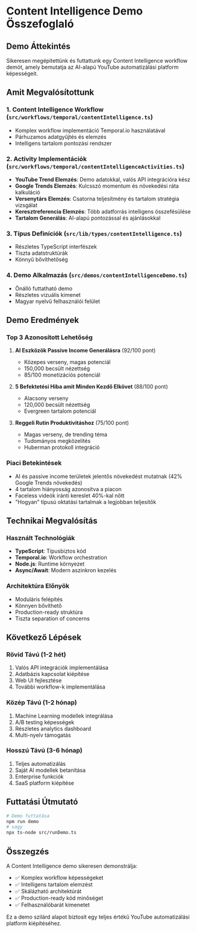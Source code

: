 # Content Intelligence Demo Összefoglaló

## Demo Áttekintés

Sikeresen megépítettünk és futtattunk egy Content Intelligence workflow demót, amely bemutatja az AI-alapú YouTube automatizálási platform képességeit.

## Amit Megvalósítottunk

### 1. Content Intelligence Workflow (`src/workflows/temporal/contentIntelligence.ts`)
- Komplex workflow implementáció Temporal.io használatával
- Párhuzamos adatgyűjtés és elemzés
- Intelligens tartalom pontozási rendszer

### 2. Activity Implementációk (`src/workflows/temporal/contentIntelligenceActivities.ts`)
- **YouTube Trend Elemzés**: Demo adatokkal, valós API integrációra kész
- **Google Trends Elemzés**: Kulcsszó momentum és növekedési ráta kalkuláció
- **Versenytárs Elemzés**: Csatorna teljesítmény és tartalom stratégia vizsgálat
- **Keresztreferencia Elemzés**: Több adatforrás intelligens összefésülése
- **Tartalom Generálás**: AI-alapú pontozással és ajánlásokkal

### 3. Típus Definíciók (`src/lib/types/contentIntelligence.ts`)
- Részletes TypeScript interfészek
- Tiszta adatstruktúrák
- Könnyű bővíthetőség

### 4. Demo Alkalmazás (`src/demos/contentIntelligenceDemo.ts`)
- Önálló futtatható demo
- Részletes vizuális kimenet
- Magyar nyelvű felhasználói felület

## Demo Eredmények

### Top 3 Azonosított Lehetőség

1. **AI Eszközök Passive Income Generálásra** (92/100 pont)
   - Közepes verseny, magas potenciál
   - 150,000 becsült nézettség
   - 85/100 monetizációs potenciál

2. **5 Befektetési Hiba amit Minden Kezdő Elkövet** (88/100 pont)
   - Alacsony verseny
   - 120,000 becsült nézettség
   - Evergreen tartalom potenciál

3. **Reggeli Rutin Produktivitáshoz** (75/100 pont)
   - Magas verseny, de trending téma
   - Tudományos megközelítés
   - Huberman protokoll integráció

### Piaci Betekintések

- AI és passive income területek jelentős növekedést mutatnak (42% Google Trends növekedés)
- 4 tartalom hiányosság azonosítva a piacon
- Faceless videók iránti kereslet 40%-kal nőtt
- "Hogyan" típusú oktatási tartalmak a legjobban teljesítők

## Technikai Megvalósítás

### Használt Technológiák
- **TypeScript**: Típusbiztos kód
- **Temporal.io**: Workflow orchestration
- **Node.js**: Runtime környezet
- **Async/Await**: Modern aszinkron kezelés

### Architektúra Előnyök
- Moduláris felépítés
- Könnyen bővíthető
- Production-ready struktúra
- Tiszta separation of concerns

## Következő Lépések

### Rövid Távú (1-2 hét)
1. Valós API integrációk implementálása
2. Adatbázis kapcsolat kiépítése
3. Web UI fejlesztése
4. További workflow-k implementálása

### Közép Távú (1-2 hónap)
1. Machine Learning modellek integrálása
2. A/B testing képességek
3. Részletes analytics dashboard
4. Multi-nyelv támogatás

### Hosszú Távú (3-6 hónap)
1. Teljes automatizálás
2. Saját AI modellek betanítása
3. Enterprise funkciók
4. SaaS platform kiépítése

## Futtatási Útmutató

```bash
# Demo futtatása
npm run demo
# vagy
npx ts-node src/runDemo.ts
```

## Összegzés

A Content Intelligence demo sikeresen demonstrálja:
- ✅ Komplex workflow képességeket
- ✅ Intelligens tartalom elemzést
- ✅ Skálázható architektúrát
- ✅ Production-ready kód minőséget
- ✅ Felhasználóbarát kimenetet

Ez a demo szilárd alapot biztosít egy teljes értékű YouTube automatizálási platform kiépítéséhez.